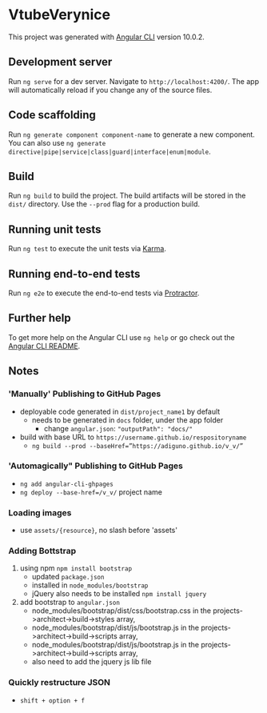 # VtubeVerynice

This project was generated with [Angular CLI](https://github.com/angular/angular-cli) version 10.0.2.

## Development server

Run `ng serve` for a dev server. Navigate to `http://localhost:4200/`. The app will automatically reload if you change any of the source files.

## Code scaffolding

Run `ng generate component component-name` to generate a new component. You can also use `ng generate directive|pipe|service|class|guard|interface|enum|module`.

## Build

Run `ng build` to build the project. The build artifacts will be stored in the `dist/` directory. Use the `--prod` flag for a production build.

## Running unit tests

Run `ng test` to execute the unit tests via [Karma](https://karma-runner.github.io).

## Running end-to-end tests

Run `ng e2e` to execute the end-to-end tests via [Protractor](http://www.protractortest.org/).

## Further help

To get more help on the Angular CLI use `ng help` or go check out the [Angular CLI README](https://github.com/angular/angular-cli/blob/master/README.md).

## Notes

### 'Manually' Publishing to GitHub Pages
- deployable code generated in `dist/project_name1` by default
  - needs to be generated in `docs` folder, under the app folder
    - change `angular.json`: `"outputPath": "docs/"`
- build with base URL to `https://username.github.io/respositoryname`   
  - `ng build --prod --baseHref=”https://adiguno.github.io/v_v/”`

### 'Automagically" Publishing to GitHub Pages
- `ng add angular-cli-ghpages`
- `ng deploy --base-href=/v_v/` project name

### Loading images
- use `assets/{resource}`, no slash before 'assets'

### Adding Bottstrap
  1. using npm `npm install bootstrap`
     - updated `package.json`
     - installed in `node_modules/bootstrap`
     - jQuery also needs to be installed `npm install jquery`
  2. add bootstrap to `angular.json`
     - node_modules/bootstrap/dist/css/bootstrap.css in the projects->architect->build->styles array,  
     - node_modules/bootstrap/dist/js/bootstrap.js in the projects->architect->build->scripts array,  
     - node_modules/bootstrap/dist/js/bootstrap.js in the projects->architect->build->scripts array,
     - also need to add the jquery js lib file

### Quickly restructure JSON
 - `shift + option + f`